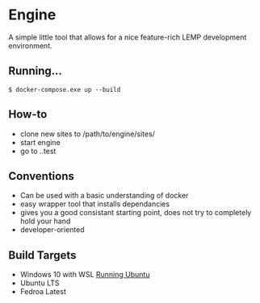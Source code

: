 # Engine

A simple little tool that allows for a nice feature-rich LEMP development environment.

## Running...

```
$ docker-compose.exe up --build
```

## How-to

* clone new sites to /path/to/engine/sites/<site>
* start engine
* go to <type>.<site>.test

## Conventions

* Can be used with a basic understanding of docker
* easy wrapper tool that installs dependancies
* gives you a good consistant starting point, does not try to completely hold your hand
* developer-oriented

## Build Targets

* Windows 10 with WSL [Running Ubuntu](https://www.microsoft.com/en-us/p/ubuntu/9nblggh4msv6?activetab=pivot:overviewtab)
* Ubuntu LTS
* Fedroa Latest